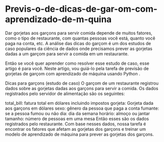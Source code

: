 # Previs-o-de-dicas-de-gar-om-com-aprendizado-de-m-quina
Dar gorjetas aos garçons para servir comida depende de muitos fatores, como o tipo de restaurante, com quantas pessoas você está, quanto você paga na conta, etc. A análise das dicas do garçom é um dos estudos de caso populares da ciência de dados onde precisamos prever as gorjetas dadas a um garçom para servir a comida em um restaurante.

Então se você quer aprender como resolver esse estudo de caso, esse artigo é para você. Neste artigo, vou guiá-lo pela tarefa de previsão de gorjetas de garçom com aprendizado de máquina usando Python .

Dicas para garçons (estudo de caso)
O garçom de um restaurante registrou dados sobre as gorjetas dadas aos garçons para servir a comida. Os dados registrados pelo servidor de alimentação são os seguintes:

total_bill: fatura total em dólares incluindo impostos
gorjeta: Gorjeta dada aos garçons em dólares
sexo: gênero da pessoa que paga a conta
fumante: se a pessoa fumou ou não
dia: dia da semana
horário: almoço ou jantar
tamanho: número de pessoas em uma mesa 
Então esses são os dados registrados pelo restaurante. Com base nesses dados, nossa tarefa é encontrar os fatores que afetam as gorjetas dos garçons e treinar um modelo de aprendizado de máquina para prever as gorjetas dos garçons.
